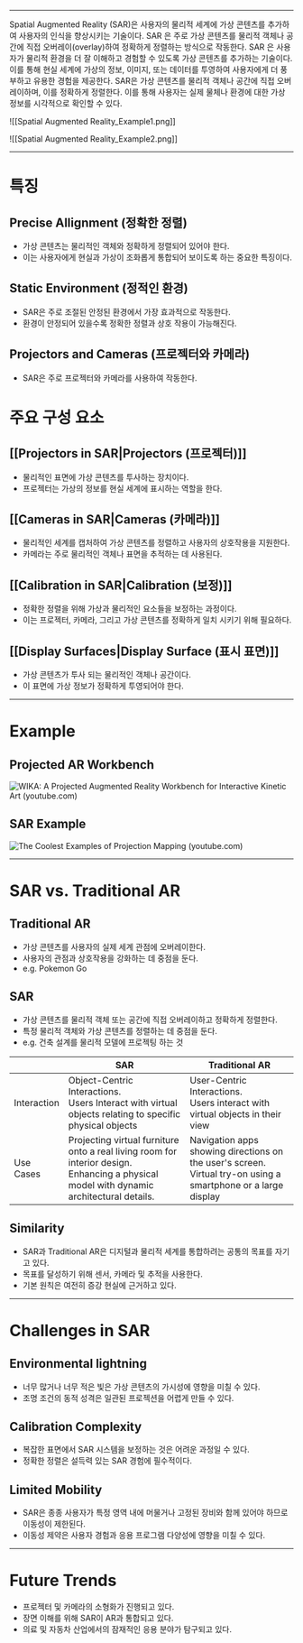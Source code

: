 
---
Spatial Augmented Reality (SAR)은 사용자의 물리적 세계에 가상 콘텐츠를 추가하여 사용자의 인식을 향상시키는 기술이다. SAR 은 주로 가상 콘텐츠를 물리적 객체나 공간에 직접 오버레이(overlay)하여 정확하게 정렬하는 방식으로 작동한다.
SAR 은 사용자가 물리적 환경을 더 잘 이해하고 경험할 수 있도록 가상 콘텐츠를 추가하는 기술이다. 이를 통해 현실 세계에 가상의 정보, 이미지, 또는 데이터를 투영하여 사용자에게 더 풍부하고 유용한 경험을 제공한다.
SAR은 가상 콘텐츠를 물리적 객체나 공간에 직접 오버레이하며, 이를 정확하게 정렬한다. 이를 통해 사용자는 실제 물체나 환경에 대한 가상 정보를 시각적으로 확인할 수 있다.

![[Spatial Augmented Reality_Example1.png]]

![[Spatial Augmented Reality_Example2.png]]

---
# 특징
## Precise Allignment (정확한 정렬)
- 가상 콘텐츠는 물리적인 객체와 정확하게 정렬되어 있어야 한다.
- 이는 사용자에게 현실과 가상이 조화롭게 통합되어 보이도록 하는 중요한 특징이다.

## Static Environment (정적인 환경)
- SAR은 주로 조절된 안정된 환경에서 가장 효과적으로 작동한다.
- 환경이 안정되어 있을수록 정확한 정렬과 상호 작용이 가능해진다.

## Projectors and Cameras (프로젝터와 카메라)
- SAR은 주로 프로젝터와 카메라를 사용하여 작동한다.

# 주요 구성 요소
## [[Projectors in SAR|Projectors (프로젝터)]]
- 물리적인 표면에 가상 콘텐츠를 투사하는 장치이다.
- 프로젝터는 가상의 정보를 현실 세계에 표시하는 역할을 한다.

## [[Cameras in SAR|Cameras (카메라)]]
- 물리적인 세계를 캡처하여 가상 콘텐츠를 정렬하고 사용자의 상호작용을 지원한다.
- 카메라는 주로 물리적인 객체나 표면을 추적하는 데 사용된다.

## [[Calibration in SAR|Calibration (보정)]]
- 정확한 정렬을 위해 가상과 물리적인 요소들을 보정하는 과정이다.
- 이는 프로젝터, 카메라, 그리고 가상 콘텐츠를 정확하게 일치 시키기 위해 필요하다.

## [[Display Surfaces|Display Surface (표시 표면)]]
- 가상 콘텐츠가 투사 되는 물리적인 객체나 공간이다.
- 이 표면에 가상 정보가 정확하게 투영되어야 한다.

---
# Example
## Projected AR Workbench

![WIKA: A Projected Augmented Reality Workbench for Interactive Kinetic Art (youtube.com)](https://www.youtube.com/watch?v=N5C0a4D6PXk)

## SAR Example

![The Coolest Examples of Projection Mapping (youtube.com)](https://www.youtube.com/watch?v=PKMCB5v8pt0)

---
# SAR vs. Traditional AR
## Traditional AR
- 가상 콘텐츠를 사용자의 실제 세계 관점에 오버레이한다.
- 사용자의 관점과 상호작용을 강화하는 데 중점을 둔다.
- e.g. Pokemon Go

## SAR
- 가상 콘텐츠를 물리적 객체 또는 공간에 직접 오버레이하고 정확하게 정렬한다.
- 특정 물리적 객체와 가상 콘텐츠를 정렬하는 데 중점을 둔다.
- e.g. 건축 설계를 물리적 모델에 프로젝팅 하는 것

|  | SAR | Traditional AR |
| --- | --- | --- |
|Interaction | Object-Centric Interactions. <br> Users Interact with virtual objects relating to specific physical objects | User-Centric Interactions. <br> Users interact with virtual objects in their view |
|Use Cases | Projecting virtual furniture onto a real living room for interior design. <br> Enhancing a physical model with dynamic architectural details. | Navigation apps showing directions on the user's screen. <br> Virtual try-on using a smartphone or a large display |

## Similarity
- SAR과 Traditional AR은 디지털과 물리적 세계를 통합하려는 공통의 목표를 자기고 있다.
- 목표를 달성하기 위해 센서, 카메라 및 추적을 사용한다.
- 기본 원칙은 여전히 증강 현실에 근거하고 있다.

---
# Challenges in SAR
## Environmental lightning
- 너무 많거나 너무 적은 빛은 가상 콘텐츠의 가시성에 영향을 미칠 수 있다.
- 조명 조건의 동적 성격은 일관된 프로젝션을 어렵게 만들 수 있다.
## Calibration Complexity
- 복잡한 표면에서 SAR 시스템을 보정하는 것은 어려운 과정일 수 있다.
- 정확한 정렬은 설득력 있는 SAR 경험에 필수적이다.
## Limited Mobility
- SAR은 종종 사용자가 특정 영역 내에 머물거나 고정된 장비와 함께 있어야 하므로 이동성이 제한된다.
- 이동성 제약은 사용자 경험과 응용 프로그램 다양성에 영향을 미칠 수 있다.

---
# Future Trends

- 프로젝터 및 카메라의 소형화가 진행되고 있다.
- 장면 이해를 위해 SAR이 AR과 통합되고 있다.
- 의료 및 자동차 산업에서의 잠재적인 응용 분야가 탐구되고 있다.


